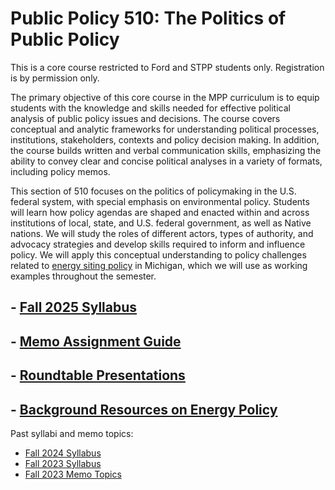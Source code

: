# Public Policy 510: The Politics of Public Policy

This is a core course restricted to Ford and STPP students only. Registration is by permission only.

The primary objective of this core course in the MPP curriculum is to equip students with the knowledge and skills needed for effective political analysis of public policy issues and decisions.  The course covers conceptual and analytic frameworks for understanding political processes, institutions, stakeholders, contexts and policy decision making.  In addition, the course builds written and verbal communication skills, emphasizing the ability to convey clear and concise political analyses in a variety of formats, including policy memos.  

This section of 510 focuses on the politics of policymaking in the U.S. federal system, with special emphasis on environmental policy.  Students will learn how policy agendas are shaped and enacted within and across institutions of local, state, and U.S. federal government, as well as Native nations. We will study the roles of different actors, types of authority, and advocacy strategies and develop skills required to inform and influence policy. We will apply this conceptual understanding to policy challenges related to [energy siting policy](energy.html) in Michigan, which we will use as working examples throughout the semester.


## - [Fall 2025 Syllabus](syllabus.html) <!--🚧UNDER CONSTRUCTION🚧-->

## - [Memo Assignment Guide](memos.html)

## - [Roundtable Presentations](roundtables.html#/overview)

## - [Background Resources on Energy Policy](energy.html)


Past syllabi and memo topics: 

- [Fall 2024 Syllabus](syllabus-fall-2024.html) <!--🚧UNDER CONSTRUCTION🚧-->
- [Fall 2023 Syllabus](https://judgelord.github.io/PP510/syllabus-PP510-fall-2023.html)
- [Fall 2023 Memo Topics](https://docs.google.com/document/d/1Q5UkRXhVh6LrdI4QpwUeLgKjEyeRIbZD2nHnWFubbaQ/edit?usp=sharing)
